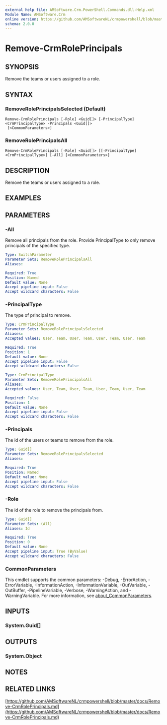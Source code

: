 ```yaml
---
external help file: AMSoftware.Crm.PowerShell.Commands.dll-Help.xml
Module Name: AMSoftware.Crm
online version: https://github.com/AMSoftwareNL/crmpowershell/blob/master/docs/Remove-CrmRolePrincipals.md
schema: 2.0.0
---
```


# Remove-CrmRolePrincipals

## SYNOPSIS
Remove the teams or users assigned to a role.

## SYNTAX

### RemoveRolePrincipalsSelected (Default)
```
Remove-CrmRolePrincipals [-Role] <Guid[]> [-PrincipalType] <CrmPrincipalType> -Principals <Guid[]>
 [<CommonParameters>]
```

### RemoveRolePrincipalsAll
```
Remove-CrmRolePrincipals [-Role] <Guid[]> [[-PrincipalType] <CrmPrincipalType>] [-All] [<CommonParameters>]
```

## DESCRIPTION
Remove the teams or users assigned to a role.

## EXAMPLES

## PARAMETERS

### -All
Remove all principals from the role. Provide PrincipalType to only remove principals of the specifiec type.

```yaml
Type: SwitchParameter
Parameter Sets: RemoveRolePrincipalsAll
Aliases:

Required: True
Position: Named
Default value: None
Accept pipeline input: False
Accept wildcard characters: False
```

### -PrincipalType
The type of principal to remove.

```yaml
Type: CrmPrincipalType
Parameter Sets: RemoveRolePrincipalsSelected
Aliases:
Accepted values: User, Team, User, Team, User, Team, User, Team

Required: True
Position: 1
Default value: None
Accept pipeline input: False
Accept wildcard characters: False
```

```yaml
Type: CrmPrincipalType
Parameter Sets: RemoveRolePrincipalsAll
Aliases:
Accepted values: User, Team, User, Team, User, Team, User, Team

Required: False
Position: 1
Default value: None
Accept pipeline input: False
Accept wildcard characters: False
```

### -Principals
The id of the users or teams to remove from the role.

```yaml
Type: Guid[]
Parameter Sets: RemoveRolePrincipalsSelected
Aliases:

Required: True
Position: Named
Default value: None
Accept pipeline input: False
Accept wildcard characters: False
```

### -Role
The id of the role to remove the principals from.

```yaml
Type: Guid[]
Parameter Sets: (All)
Aliases: Id

Required: True
Position: 0
Default value: None
Accept pipeline input: True (ByValue)
Accept wildcard characters: False
```

### CommonParameters
This cmdlet supports the common parameters: -Debug, -ErrorAction, -ErrorVariable, -InformationAction, -InformationVariable, -OutVariable, -OutBuffer, -PipelineVariable, -Verbose, -WarningAction, and -WarningVariable. For more information, see [about_CommonParameters](http://go.microsoft.com/fwlink/?LinkID=113216).

## INPUTS

### System.Guid[]
## OUTPUTS

### System.Object
## NOTES

## RELATED LINKS

[https://github.com/AMSoftwareNL/crmpowershell/blob/master/docs/Remove-CrmRolePrincipals.md](https://github.com/AMSoftwareNL/crmpowershell/blob/master/docs/Remove-CrmRolePrincipals.md)

